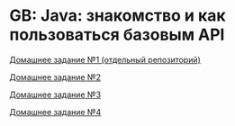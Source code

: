 # GB: Java: знакомство и как пользоваться базовым API

[Домашнее задание №1 (отдельный репозиторий)](https://github.com/alexeycoder/gb-java-homework-1)

[Домашнее задание №2](https://github.com/alexeycoder/gb-java-homeworks/tree/main/src/main/java/edu/alexey/homework2)

[Домашнее задание №3](https://github.com/alexeycoder/gb-java-homeworks/tree/main/src/main/java/edu/alexey/homework3)

[Домашнее задание №4](https://github.com/alexeycoder/gb-java-homeworks/tree/main/src/main/java/edu/alexey/homework4)
